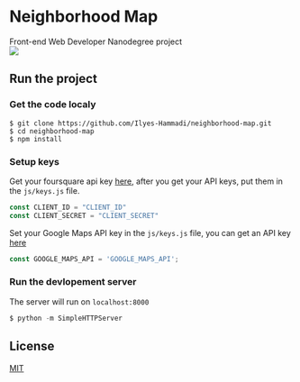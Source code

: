 # Neighborhood Map
Front-end Web Developer Nanodegree project
<br>
![](https://github.com/Ilyes-Hammadi/neighborhood-map/blob/master/docs/demo.gif)

## Run the project
### Get the code localy
```shell
$ git clone https://github.com/Ilyes-Hammadi/neighborhood-map.git
$ cd neighborhood-map
$ npm install
```

### Setup keys
Get your foursquare api key [here](https://developer.foursquare.com/), after you get your API keys, put them in the `js/keys.js` file.
```javascript
const CLIENT_ID = "CLIENT_ID"
const CLIENT_SECRET = "CLIENT_SECRET"
```

Set your Google Maps API key in the `js/keys.js` file, you can get an API key [here](https://developers.google.com/maps/documentation/javascript/get-api-key)
```javascript
const GOOGLE_MAPS_API = 'GOOGLE_MAPS_API';
```

### Run the devlopement server
The server will run on `localhost:8000`
```python
$ python -m SimpleHTTPServer
```

## License
[MIT](https://github.com/Ilyes-Hammadi/neighborhood-map/blob/master/LICENSE)
